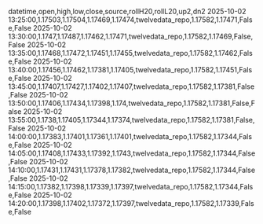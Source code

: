datetime,open,high,low,close,source,rollH20,rollL20,up2,dn2
2025-10-02 13:25:00,1.17503,1.17504,1.17469,1.17474,twelvedata_repo,1.17582,1.17471,False,False
2025-10-02 13:30:00,1.1747,1.17487,1.17462,1.17471,twelvedata_repo,1.17582,1.17469,False,False
2025-10-02 13:35:00,1.17468,1.17472,1.17451,1.17455,twelvedata_repo,1.17582,1.17462,False,False
2025-10-02 13:40:00,1.17456,1.17462,1.17381,1.17405,twelvedata_repo,1.17582,1.17451,False,False
2025-10-02 13:45:00,1.17407,1.17427,1.17402,1.17407,twelvedata_repo,1.17582,1.17381,False,False
2025-10-02 13:50:00,1.17406,1.17434,1.17398,1.174,twelvedata_repo,1.17582,1.17381,False,False
2025-10-02 13:55:00,1.1738,1.17405,1.17344,1.17374,twelvedata_repo,1.17582,1.17381,False,False
2025-10-02 14:00:00,1.17383,1.17401,1.17361,1.17401,twelvedata_repo,1.17582,1.17344,False,False
2025-10-02 14:05:00,1.17408,1.17433,1.17392,1.1743,twelvedata_repo,1.17582,1.17344,False,False
2025-10-02 14:10:00,1.17431,1.17431,1.17378,1.17382,twelvedata_repo,1.17582,1.17344,False,False
2025-10-02 14:15:00,1.17382,1.17398,1.17339,1.17397,twelvedata_repo,1.17582,1.17344,False,False
2025-10-02 14:20:00,1.17398,1.17402,1.17372,1.17397,twelvedata_repo,1.17582,1.17339,False,False
